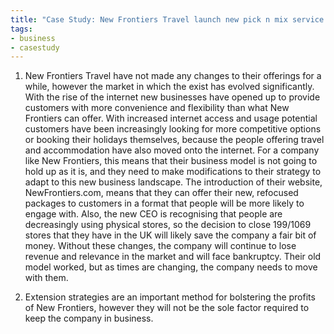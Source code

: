 ```yaml
---
title: "Case Study: New Frontiers Travel launch new pick n mix service aimed at rejuvenating the package holiday market"
tags:
- business
- casestudy
---
```


1) New Frontiers Travel have not made any changes to their offerings for a while, however the market in which the exist has evolved significantly. With the rise of the internet new businesses have opened up to provide customers with more convenience and flexibility than what New Frontiers can offer. With increased internet access and usage potential customers have been increasingly looking for more competitive options or booking their holidays themselves, because the people offering travel and accommodation have also moved onto the internet. For a company like New Frontiers, this means that their business model is not going to hold up as it is, and they need to make modifications to their strategy to adapt to this new business landscape. 
The introduction of their website, NewFrontiers.com, means that they can offer their new, refocused packages to customers in a format that people will be more likely to engage with. Also, the new CEO is recognising that people are decreasingly using physical stores, so the decision to close 199/1069 stores that they have in the UK will likely save the company a fair bit of money. Without these changes, the company will continue to lose revenue and relevance in the market and will face bankruptcy. Their old model worked, but as times are changing, the company needs to move with them.


2) Extension strategies are an important method for bolstering the profits of New Frontiers, however they will not be the sole factor required to keep the company in business.


‎‎